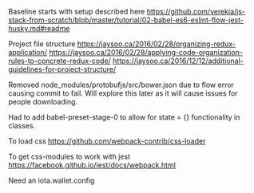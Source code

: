 
Baseline starts with setup described here
https://github.com/verekia/js-stack-from-scratch/blob/master/tutorial/02-babel-es6-eslint-flow-jest-husky.md#readme

Project file structure
https://jaysoo.ca/2016/02/28/organizing-redux-application/
https://jaysoo.ca/2016/02/28/applying-code-organization-rules-to-concrete-redux-code/
https://jaysoo.ca/2016/12/12/additional-guidelines-for-project-structure/


Removed node_modules/protobufjs/src/bower.json due to flow error causing commit to fail. Will explore this later as it will cause issues for people downloading.

Had to add babel-preset-stage-0 to allow for state = {} functionality in classes.

To load css
https://github.com/webpack-contrib/css-loader

To get css-modules to work with jest
https://facebook.github.io/jest/docs/webpack.html

Need an iota.wallet.config

